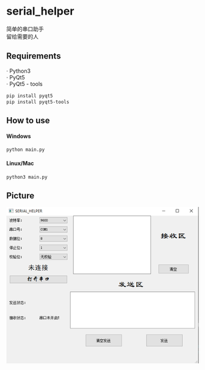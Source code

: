 # serial_helper
简单的串口助手  
留给需要的人  

## Requirements
· Python3   
· PyQt5  
· PyQt5 - tools  
  
```
pip install pyqt5
pip install pyqt5-tools
```  
## How to use
#### Windows
```
python main.py
```
#### Linux/Mac
```
python3 main.py
```

## Picture
![image_text](https://github.com/HRex39/serial_helper/blob/main/image/SERIAL_HELPER.png)

